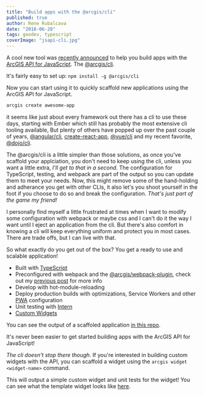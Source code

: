 ```yaml
---
title: "Build apps with the @arcgis/cli"
published: true
author: Rene Rubalcava
date: "2018-06-28"
tags: geodev, typescript
coverImage: "jsapi-cli.jpg"
---
```


A cool new tool was [recently announced](https://www.esri.com/arcgis-blog/products/js-api-arcgis/mapping/introducing-a-cli-for-the-arcgis-api-for-javascript/) to help you build apps with the [ArcGIS API for JavaScript](https://developers.arcgis.com/javascript/). The [@arcgis/cli](https://github.com/esri/arcgis-js-cli).

It's fairly easy to set up: `npm install -g @arcgis/cli`

Now you can start using it to quickly scaffold new applications using the ArcGIS API for JavaScript.

```bash
arcgis create awesome-app
```

it seems like just about every framework out there has a cli to use these days, starting with Ember which still has probably the most extensive cli tooling available, But plenty of others have popped up over the past couple of years, [@angular/cli](https://cli.angular.io/), [create-react-app](https://github.com/facebook/create-react-app), [@vue/cli](https://github.com/vuejs/vue-cli) and my recent favorite, [@dojo/cli](https://github.com/dojo/cli).

The @arcgis/cli is a little simpler than those solutions, as once you've scaffold your applciation, you don't need to keep using the cli, unless you want a little extra, _I'll get to that in a second_. The configuration for TypeScript, testing, and webpack are part of the output so you can update them to meet your needs. Now, this might remove some of the hand-holding and adherance you get with other CLIs, it also let's you shoot yourself in the foot if you choose to do so and break the configuration. _That's just part of the game my friend!_

I personally find myself a little frustrated at times when I want to modify some configuration with webpack or maybe css and I can't do it the way I want until I eject an application from the cli. But there's also comfort in knowing a cli will keep everything uniform and protect you in most cases. There are trade offs, but I can live with that.

So what exactly do you get out of the box? You get a ready to use and scalable application!

- Built with [TypeScript](http://www.typescriptlang.org/)
- Preconfigured with webpack and the [@arcgis/webpack-plugin](https://github.com/esri/arcgis-webpack-plugin), check out my [previous post](https://odoe.net/blog/put-arcgis-js-api-into-your-webpack/) for more info
- Develop with hot-module-reloading
- Deploy production builds with optimizations, Service Workers and other [PWA](https://developers.google.com/web/progressive-web-apps/) configuration
- Unit testing with [Intern](https://theintern.io/)
- [Custom Widgets](https://developers.arcgis.com/javascript/latest/guide/custom-widget/index.html)

You can see the output of a scaffoled application [in this repo](https://github.com/odoe/arcgis-cli-app).

It's never been easier to get started building apps with the ArcGIS API for JavaScript!

_The cli doesn't stop there though_. If you're interested in building custom widgets with the API, you can scaffold a widget using the `arcgis widget <widget-name>` command.

This will output a simple custom widget and unit tests for the widget! You can see what the template widget looks like [here](https://github.com/Esri/arcgis-js-cli/tree/master/templates/widget).
